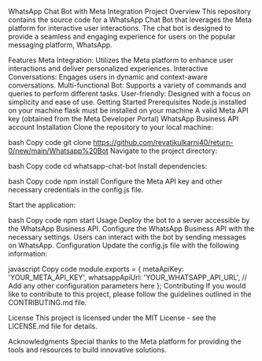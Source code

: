 WhatsApp Chat Bot with Meta Integration
Project Overview
This repository contains the source code for a WhatsApp Chat Bot that leverages the Meta platform for interactive user interactions. The chat bot is designed to provide a seamless and engaging experience for users on the popular messaging platform, WhatsApp.

Features
Meta Integration: Utilizes the Meta platform to enhance user interactions and deliver personalized experiences.
Interactive Conversations: Engages users in dynamic and context-aware conversations.
Multi-functional Bot: Supports a variety of commands and queries to perform different tasks.
User-friendly: Designed with a focus on simplicity and ease of use.
Getting Started
Prerequisites
Node.js installed on your machine
flask must be installed on your machine
A valid Meta API key (obtained from the Meta Developer Portal)
WhatsApp Business API account
Installation
Clone the repository to your local machine:

bash
Copy code
git clone https://github.com/revatikulkarni40/return-0/new/main/Whatsapp%20Bot
Navigate to the project directory:

bash
Copy code
cd whatsapp-chat-bot
Install dependencies:

bash
Copy code
npm install
Configure the Meta API key and other necessary credentials in the config.js file.

Start the application:

bash
Copy code
npm start
Usage
Deploy the bot to a server accessible by the WhatsApp Business API.
Configure the WhatsApp Business API with the necessary settings.
Users can interact with the bot by sending messages on WhatsApp.
Configuration
Update the config.js file with the following information:

javascript
Copy code
module.exports = {
  metaApiKey: 'YOUR_META_API_KEY',
  whatsappApiUrl: 'YOUR_WHATSAPP_API_URL',
  // Add any other configuration parameters here
};
Contributing
If you would like to contribute to this project, please follow the guidelines outlined in the CONTRIBUTING.md file.

License
This project is licensed under the MIT License - see the LICENSE.md file for details.

Acknowledgments
Special thanks to the Meta platform for providing the tools and resources to build innovative solutions.
